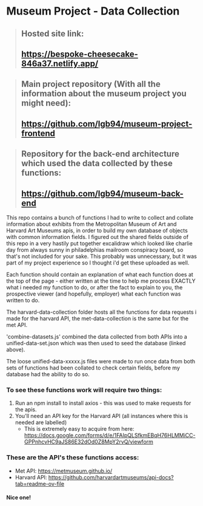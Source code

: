 # Museum Project - Data Collection

> ## Hosted site link: 
> ## https://bespoke-cheesecake-846a37.netlify.app/

> ## Main project repository (With all the information about the museum project you might need): 
> ## https://github.com/lgb94/museum-project-frontend

> ## Repository for the back-end architecture which used the data collected by these functions: 
> ## https://github.com/lgb94/museum-back-end

This repo contains a bunch of functions I had to write to collect and collate information about exhibits from the Metropolitan Museum of Art and Harvard Art Museums apis, in order to build my own database of objects with common information fields. I figured out the shared fields outside of this repo in a very hastily put together excalidraw which looked like charlie day from always sunny in philadelphias mailroom conspiracy board, so that's not included for your sake. This probably was unnecessary, but it was part of my project experience so I thought i'd get these uploaded as well.

Each function should contain an explanation of what each function does at the top of the page - either written at the time to help me process EXACTLY what i needed my function to do, or after the fact to explain to you, the prospective viewer (and hopefully, employer) what each function was written to do. 

The harvard-data-collection folder hosts all the functions for data requests i made for the harvard API, the met-data-collection is the same but for the met API. 

'combine-datasets.js' combined the data collected from both APIs into a unified-data-set.json which was then used to seed the database (linked above).

The loose unified-data-xxxxx.js files were made to run once data from both sets of functions had been collated to check certain fields, before my database had the ability to do so.

### To see these functions work will require two things:

1. Run an npm install to install axios - this was used to make requests for the apis.
2. You'll need an API key for the Harvard API (all instances where this is needed are labelled)
    - This is extremely easy to acquire from here: https://docs.google.com/forms/d/e/1FAIpQLSfkmEBqH76HLMMiCC-GPPnhcvHC9aJS86E32dOd0Z8MpY2rvQ/viewform

### These are the API's these functions access:

- Met API: https://metmuseum.github.io/
- Harvard API: https://github.com/harvardartmuseums/api-docs?tab=readme-ov-file

#### Nice one!
    